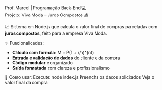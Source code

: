Prof. Marcel | Programação Back-End 💻  
Projeto: Viva Moda – Juros Compostos 💰

📈 Sistema em Node.js que calcula o valor final de compras parceladas com **juros compostos**, feito para a empresa Viva Moda.

✨ Funcionalidades:
- **Cálculo com fórmula**: M = P(1 + r/n)^(nt)
- **Entrada e validação de dados** do cliente e da compra
- **Código modular** e organizado
- **Saída formatada** com clareza e profissionalismo

🚀 Como usar:
 Execute: node index.js
 Preencha os dados solicitados 
 Veja o valor final da compra 
